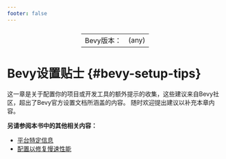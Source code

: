 ```yaml
---
footer: false
---
```

<table style="display:flex;justify-content:center">
  <tr>
    <td>Bevy版本：</td>
    <td>(any)</td>
  </tr>
</table>

# Bevy设置贴士 {#bevy-setup-tips}

这一章是关于配置你的项目或开发工具的额外提示的收集，这些建议来自Bevy社区，超出了Bevy官方设置文档所涵盖的内容。
随时欢迎提出建议以补充本章内容。

**另请参阅本书中的其他相关内容：**

- [平台特定信息](https://)
- [配置以修复慢速性能](https://)
